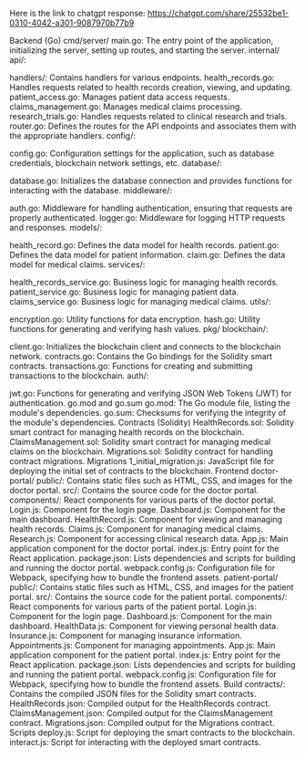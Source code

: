 Here is the link to chatgpt response:
https://chatgpt.com/share/25532be1-0310-4042-a301-9087970b77b9


Backend (Go)
cmd/server/
main.go: The entry point of the application, initializing the server, setting up routes, and starting the server.
internal/
api/:

handlers/: Contains handlers for various endpoints.
health_records.go: Handles requests related to health records creation, viewing, and updating.
patient_access.go: Manages patient data access requests.
claims_management.go: Manages medical claims processing.
research_trials.go: Handles requests related to clinical research and trials.
router.go: Defines the routes for the API endpoints and associates them with the appropriate handlers.
config/:

config.go: Configuration settings for the application, such as database credentials, blockchain network settings, etc.
database/:

database.go: Initializes the database connection and provides functions for interacting with the database.
middleware/:

auth.go: Middleware for handling authentication, ensuring that requests are properly authenticated.
logger.go: Middleware for logging HTTP requests and responses.
models/:

health_record.go: Defines the data model for health records.
patient.go: Defines the data model for patient information.
claim.go: Defines the data model for medical claims.
services/:

health_records_service.go: Business logic for managing health records.
patient_service.go: Business logic for managing patient data.
claims_service.go: Business logic for managing medical claims.
utils/:

encryption.go: Utility functions for data encryption.
hash.go: Utility functions for generating and verifying hash values.
pkg/
blockchain/:

client.go: Initializes the blockchain client and connects to the blockchain network.
contracts.go: Contains the Go bindings for the Solidity smart contracts.
transactions.go: Functions for creating and submitting transactions to the blockchain.
auth/:

jwt.go: Functions for generating and verifying JSON Web Tokens (JWT) for authentication.
go.mod and go.sum
go.mod: The Go module file, listing the module's dependencies.
go.sum: Checksums for verifying the integrity of the module's dependencies.
Contracts (Solidity)
HealthRecords.sol: Solidity smart contract for managing health records on the blockchain.
ClaimsManagement.sol: Solidity smart contract for managing medical claims on the blockchain.
Migrations.sol: Solidity contract for handling contract migrations.
Migrations
1_initial_migration.js: JavaScript file for deploying the initial set of contracts to the blockchain.
Frontend
doctor-portal/
public/: Contains static files such as HTML, CSS, and images for the doctor portal.
src/: Contains the source code for the doctor portal.
components/: React components for various parts of the doctor portal.
Login.js: Component for the login page.
Dashboard.js: Component for the main dashboard.
HealthRecord.js: Component for viewing and managing health records.
Claims.js: Component for managing medical claims.
Research.js: Component for accessing clinical research data.
App.js: Main application component for the doctor portal.
index.js: Entry point for the React application.
package.json: Lists dependencies and scripts for building and running the doctor portal.
webpack.config.js: Configuration file for Webpack, specifying how to bundle the frontend assets.
patient-portal/
public/: Contains static files such as HTML, CSS, and images for the patient portal.
src/: Contains the source code for the patient portal.
components/: React components for various parts of the patient portal.
Login.js: Component for the login page.
Dashboard.js: Component for the main dashboard.
HealthData.js: Component for viewing personal health data.
Insurance.js: Component for managing insurance information.
Appointments.js: Component for managing appointments.
App.js: Main application component for the patient portal.
index.js: Entry point for the React application.
package.json: Lists dependencies and scripts for building and running the patient portal.
webpack.config.js: Configuration file for Webpack, specifying how to bundle the frontend assets.
Build
contracts/: Contains the compiled JSON files for the Solidity smart contracts.
HealthRecords.json: Compiled output for the HealthRecords contract.
ClaimsManagement.json: Compiled output for the ClaimsManagement contract.
Migrations.json: Compiled output for the Migrations contract.
Scripts
deploy.js: Script for deploying the smart contracts to the blockchain.
interact.js: Script for interacting with the deployed smart contracts.